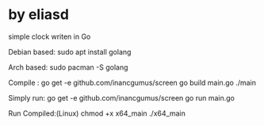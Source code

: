 # by eliasd

simple clock writen in Go


Debian based:
sudo apt install golang

Arch based:
sudo pacman -S golang



Compile :
go get -e github.com/inancgumus/screen
go build main.go
./main

Simply run: 
go get -e github.com/inancgumus/screen
go run main.go


Run Compiled:(Linux)
chmod +x x64_main
./x64_main 

